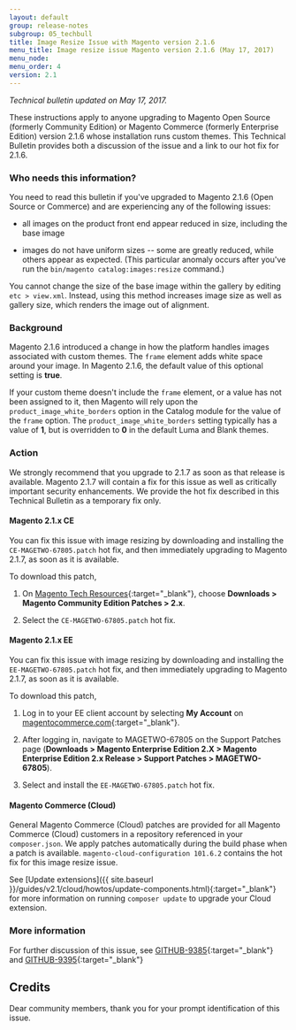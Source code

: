 ```yaml
---
layout: default 
group: release-notes
subgroup: 05_techbull
title: Image Resize Issue with Magento version 2.1.6
menu_title: Image resize issue Magento version 2.1.6 (May 17, 2017)
menu_node: 
menu_order: 4
version: 2.1
---
```


*Technical bulletin updated on May 17, 2017.*

These instructions apply to anyone upgrading to Magento Open Source (formerly Community Edition) or Magento Commerce (formerly Enterprise Edition) version 2.1.6 whose installation runs custom themes. This Technical Bulletin provides both a discussion of the issue and a link to our hot fix for 2.1.6. 

### Who needs this information?

You need to read this bulletin if you've upgraded to Magento 2.1.6 (Open Source or Commerce) and are experiencing any of the following issues: 

* all images on the product front end appear reduced in size, including the base image

* images do not have uniform sizes -- some are greatly reduced, while others appear as expected. (This particular anomaly occurs after you've run the `bin/magento catalog:images:resize` command.)

You cannot change the size of the base image within the gallery by editing `etc > view.xml`. Instead, using this method increases image size as well as gallery size, which renders the image out of alignment.

### Background

Magento 2.1.6 introduced a change in how the platform handles images associated with custom themes. The `frame` element adds white space around your image. In Magento 2.1.6, the default value of this optional setting is **true**. 

If your custom theme doesn't include the `frame` element, or a value has not been assigned to it, then Magento will rely upon the `product_image_white_borders` option in the Catalog module for the value of the `frame` option. The `product_image_white_borders` setting typically has a value of **1**,  but is overridden to **0** in the default Luma and Blank themes. 

### Action

We strongly recommend that you upgrade to  2.1.7 as soon as that release is available. Magento 2.1.7 will contain a fix for this issue as well as critically important security enhancements. We provide the hot fix described in this Technical Bulletin as a temporary fix only. 

#### Magento 2.1.x CE

You can fix this issue with image resizing by downloading  and installing the `CE-MAGETWO-67805.patch` hot fix, and then immediately upgrading to Magento 2.1.7, as soon as it is available. 

  To download this patch, 

  1) On [Magento Tech Resources](https://magento.com/tech-resources/download){:target="_blank"}, choose **Downloads > Magento Community Edition Patches > 2.x**.

  2) Select the `CE-MAGETWO-67805.patch` hot fix.

#### Magento 2.1.x EE

You can fix this issue with image resizing by downloading and installing the `EE-MAGETWO-67805.patch` hot fix, and then immediately upgrading to Magento 2.1.7, as soon as it is available.

  To download this patch,

  1) Log in to your EE client account by selecting **My Account** on [magentocommerce.com](https://magentocommerce.com){:target="_blank"}. 

  2) After logging in, navigate to MAGETWO-67805 on the Support Patches page (**Downloads > Magento Enterprise Edition 2.X > Magento Enterprise Edition 2.x Release > Support Patches > MAGETWO-67805**). 

  3) Select and install the `EE-MAGETWO-67805.patch` hot fix. 

#### Magento Commerce (Cloud) 

General Magento Commerce (Cloud) patches are provided for all Magento Commerce (Cloud) customers in a repository referenced in your `composer.json`. We apply patches automatically during the build phase when a patch is available. `magento-cloud-configuration 101.6.2` contains the hot fix for this image resize issue. 

See [Update extensions]({{ site.baseurl }}/guides/v2.1/cloud/howtos/update-components.html){:target="_blank"} for more information on running `composer update` to upgrade your Cloud extension. 

### More information

For further discussion of this issue, see [GITHUB-9385](https://github.com/magento/magento2/issues/9385){:target="_blank"} and [GITHUB-9395](https://github.com/magento/magento2/issues/9395){:target="_blank"}

## Credits

Dear community members, thank you for your prompt identification of this issue.  






